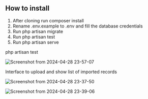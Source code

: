 ## How to install

1. After cloning run composer install
2. Rename .env.example to .env and fill the database credentials
3. Run php artisan migrate
4. Run php artisan test
5. Run php artisan serve


php artisan test


![Screenshot from 2024-04-28 23-57-07](https://github.com/osaprog/homeowners/assets/7841525/d0db7b7d-aa42-49dc-b958-41c0f91bc22f)



Interface to upload and show list of imported records

![Screenshot from 2024-04-28 23-37-50](https://github.com/osaprog/homeowners/assets/7841525/297c84b8-1c00-407c-a948-8de0d401a3df)




![Screenshot from 2024-04-28 23-39-06](https://github.com/osaprog/homeowners/assets/7841525/83e72b4b-641b-4619-92f2-7c6f3dac2579)

